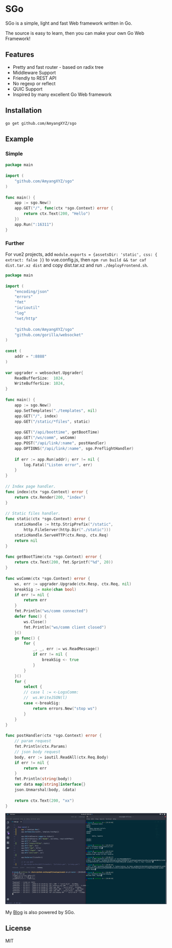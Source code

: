 # SGo

SGo is a simple, light and fast Web framework written in Go. 

The source is easy to learn, then you can make your own Go Web Framework!

## Features

- Pretty and fast router - based on radix tree
- Middleware Support
- Friendly to REST API
- No regexp or reflect
- QUIC Support
- Inspired by many excellent Go Web framework

## Installation

`go get github.com/AmyangXYZ/sgo`

## Example

### Simple

```go
package main

import (
    "github.com/AmyangXYZ/sgo"
)

func main() {
    app := sgo.New()
    app.GET("/", func(ctx *sgo.Context) error {
        return ctx.Text(200, "Hello")
    })
    app.Run(":16311")
}

```

### Further

For vue2 projects, add `module.exports = {assetsDir: 'static', css: { extract: false }}` to vue.config.js, then `npm run build && tar caf dist.tar.xz dist` and copy dist.tar.xz and run `./deployFrontend.sh`.

```go
package main

import (
	"encoding/json"
	"errors"
	"fmt"
	"io/ioutil"
	"log"
	"net/http"

	"github.com/AmyangXYZ/sgo"
	"github.com/gorilla/websocket"
)

const (
	addr = ":8888"
)

var upgrader = websocket.Upgrader{
	ReadBufferSize:  1024,
	WriteBufferSize: 1024,
}

func main() {
	app := sgo.New()
	app.SetTemplates("./templates", nil)
	app.GET("/", index)
	app.GET("/static/*files", static)

	app.GET("/api/boottime", getBootTime)
	app.GET("/ws/comm", wsComm)
	app.POST("/api/link/:name", postHandler)
	app.OPTIONS("/api/link/:name", sgo.PreflightHandler)

	if err := app.Run(addr); err != nil {
		log.Fatal("Listen error", err)
	}
}

// Index page handler.
func index(ctx *sgo.Context) error {
	return ctx.Render(200, "index")
}

// Static files handler.
func static(ctx *sgo.Context) error {
	staticHandle := http.StripPrefix("/static",
		http.FileServer(http.Dir("./static")))
	staticHandle.ServeHTTP(ctx.Resp, ctx.Req)
	return nil
}

func getBootTime(ctx *sgo.Context) error {
	return ctx.Text(200, fmt.Sprintf("%d", 20))
}

func wsComm(ctx *sgo.Context) error {
	ws, err := upgrader.Upgrade(ctx.Resp, ctx.Req, nil)
	breakSig := make(chan bool)
	if err != nil {
		return err
	}
	fmt.Println("ws/comm connected")
	defer func() {
		ws.Close()
		fmt.Println("ws/comm client closed")
	}()
	go func() {
		for {
			_, _, err := ws.ReadMessage()
			if err != nil {
				breakSig <- true
			}
		}
	}()
	for {
		select {
		// case l := <-LogsComm:
		// 	ws.WriteJSON(l)
		case <-breakSig:
			return errors.New("stop ws")
		}
	}
}

func postHandler(ctx *sgo.Context) error {
	// param request
	fmt.Println(ctx.Params)
	// json body request
	body, err := ioutil.ReadAll(ctx.Req.Body)
	if err != nil {
		return err
	}
	fmt.Println(string(body))
	var data map[string]interface{}
	json.Unmarshal(body, &data)

	return ctx.Text(200, "xx")
}
```

![example](https://raw.githubusercontent.com/AmyangXYZ/sgo/master/example/example.png)

My [Blog](https://amyang.xyz) is also powered by SGo.

## License

MIT